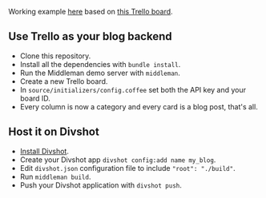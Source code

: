 Working example [here](https://trello-blog.phoqu.es) based on [this Trello board](https://trello.com/b/7sPtWjI0/trello-blog-sample).

## Use Trello as your blog backend

- Clone this repository.
- Install all the dependencies with `bundle install`.
- Run the Middleman demo server with `middleman`.
- Create a new Trello board.
- In `source/initializers/config.coffee` set both the API key and your board ID.
- Every column is now a category and every card is a blog post, that's all.

## Host it on Divshot

- [Install Divshot](http://docs.divshot.com/guides/getting-started).
- Create your Divshot app `divshot config:add name my_blog`.
- Edit `divshot.json` configuration file to include `"root": "./build"`.
- Run `middleman build`.
- Push your Divshot application with `divshot push`.
